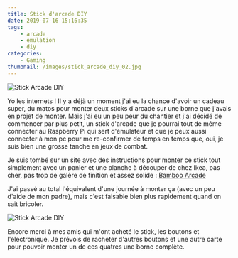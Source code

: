 ```yaml
---
title: Stick d'arcade DIY
date: 2019-07-16 15:16:35
tags:
    - arcade
    - emulation
    - diy
categories: 
    - Gaming
thumbnail: /images/stick_arcade_diy_02.jpg
---
```


![Stick Arcade DIY](/images/stick_arcade_diy_01.jpg "Stick Arcade DIY")

Yo les internets ! Il y a déjà un moment j'ai eu la chance d'avoir un cadeau super, du matos pour monter deux sticks d'arcade sur une borne que j'avais en projet de monter. Mais j'ai eu un peu peur du chantier et j'ai décidé de commencer par plus petit, un stick d'arcade que je pourrai tout de même connecter au Raspberry Pi qui sert d'émulateur et que je peux aussi connecter à mon pc pour me re-confirmer de temps en temps que, oui, je suis bien une grosse tanche en jeux de combat.

Je suis tombé sur un site avec des instructions pour monter ce stick tout simplement avec un panier et une planche à découper de chez Ikea, pas cher, pas trop de galère de finition et assez solide : [Bamboo Arcade](http://bambooarcade.com)

J'ai passé au total l'équivalent d'une journée à monter ça (avec un peu d'aide de mon padre), mais c'est faisable bien plus rapidement quand on sait bricoler.

![Stick Arcade DIY](/images/stick_arcade_diy_02.jpg "Stick Arcade DIY")

Encore merci à mes amis qui m'ont acheté le stick, les boutons et l'électronique. Je prévois de racheter d'autres boutons et une autre carte pour pouvoir monter un de ces quatres une borne complète.
